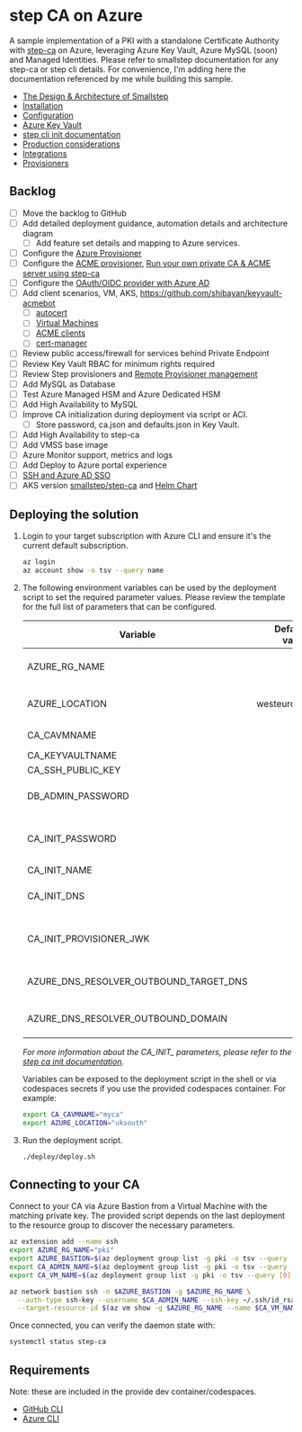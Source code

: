 # step CA on Azure

A sample implementation of a PKI with a standalone Certificate Authority with [step-ca](https://github.com/smallstep/certificates) on Azure, leveraging Azure Key Vault, Azure MySQL (soon) and Managed Identities. Please refer to smallstep documentation for any step-ca or step cli details. For convenience, I'm adding here the documentation referenced by me while building this sample.  

* [The Design & Architecture of Smallstep](https://smallstep.com/docs/design-document)
* [Installation](https://smallstep.com/docs/step-ca/installation)  
* [Configuration](https://smallstep.com/docs/step-ca/configuration)  
* [Azure Key Vault](https://smallstep.com/docs/step-ca/configuration/#azure-key-vault)  
* [step cli init documentation](https://smallstep.com/docs/step-cli/reference/ca/init)  
* [Production considerations](https://smallstep.com/docs/step-ca/certificate-authority-server-production)
* [Integrations](https://smallstep.com/docs/step-ca/integrations)
* [Provisioners](https://smallstep.com/docs/step-ca/provisioners)

## Backlog

* [ ] Move the backlog to GitHub
* [ ] Add detailed deployment guidance, automation details and architecture diagram
  * [ ] Add feature set details and mapping to Azure services.
* [ ] Configure the [Azure Provisioner](https://smallstep.com/docs/step-ca/provisioners#azure)
* [ ] Configure the [ACME provisioner](https://smallstep.com/docs/step-ca/provisioners/#acme), [Run your own private CA & ACME server using step-ca](https://smallstep.com/blog/private-acme-server/)
* [ ] Configure the [OAuth/OIDC provider with Azure AD](https://smallstep.com/docs/step-ca/provisioners#oauthoidc-single-sign-on)
* [ ] Add client scenarios, VM, AKS, https://github.com/shibayan/keyvault-acmebot
  * [ ] [autocert](https://github.com/smallstep/autocert)
  * [ ] [Virtual Machines](https://smallstep.com/blog/embarrassingly-easy-certificates-on-aws-azure-gcp/)
  * [ ] [ACME clients](https://smallstep.com/docs/tutorials/acme-protocol-acme-clients)
  * [ ] [cert-manager](https://cert-manager.io/)
* [ ] Review public access/firewall for services behind Private Endpoint 
* [ ] Review Key Vault RBAC for minimum rights required
* [ ] Review Step provisioners and [Remote Provisioner management](https://smallstep.com/docs/step-ca/provisioners#remote-provisioner-management)
* [ ] Add MySQL as Database
* [ ] Test Azure Managed HSM and Azure Dedicated HSM
* [ ] Add High Availability to MySQL  
* [ ] Improve CA initialization during deployment via script or ACI.
  * [ ] Store password, ca.json and defaults.json in Key Vault.
* [ ] Add High Availability to step-ca  
* [ ] Add VMSS base image
* [ ] Azure Monitor support, metrics and logs
* [ ] Add Deploy to Azure portal experience
* [ ] [SSH and Azure AD SSO](https://smallstep.com/blog/diy-single-sign-on-for-ssh)
* [ ] AKS version [smallstep/step-ca](https://hub.docker.com/r/smallstep/step-ca) and [Helm Chart](https://artifacthub.io/packages/helm/smallstep/step-certificates)

## Deploying the solution

1. Login to your target subscription with Azure CLI and ensure it's the current default subscription.

    ```bash
    az login
    az account show -o tsv --query name
    ```

1. The following environment variables can be used by the deployment script to set the required parameter values. Please review the template for the full list of parameters that can be configured.

    | Variable   |      Default value    |  Notes |
    |-|-:|-:|
    | AZURE_RG_NAME | | Target Resource Group |
    | AZURE_LOCATION | westeurope | Target region for the deployment |
    | CA_CAVMNAME | | Virtual Machine name |
    | CA_KEYVAULTNAME | | Key Vault name |
    | CA_SSH_PUBLIC_KEY | | SSH Public Key |
    | DB_ADMIN_PASSWORD | | Database admin user password | 
    | CA_INIT_PASSWORD | | Parameter for step ca init --password-file contents |
    | CA_INIT_NAME | | CA Name |
    | CA_INIT_DNS | | The DNS fully qualified name of the CA |
    | CA_INIT_PROVISIONER_JWK | | The name of the default JWK provisioner|
    | AZURE_DNS_RESOLVER_OUTBOUND_TARGET_DNS || A json array of [targetdnsserver](https://docs.microsoft.com/en-us/rest/api/dns/dnsresolver/forwarding-rules/create-or-update?tabs=HTTP#targetdnsserver) objects.|
    | AZURE_DNS_RESOLVER_OUTBOUND_DOMAIN | | the target domain with traling dot.|

    *For more information about the CA_INIT_ parameters, please refer to the [step ca init documentation](https://smallstep.com/docs/step-cli/reference/ca/init).*  

    Variables can be exposed to the deployment script in the shell or via codespaces secrets if you use the provided codespaces container. For example:

    ```bash
    export CA_CAVMNAME="myca"
    export AZURE_LOCATION="uksouth"
    ```

1. Run the deployment script.

    ```bash
    ./deploy/deploy.sh
    ```

## Connecting to your CA

Connect to your CA via Azure Bastion from a Virtual Machine with the matching private key. The provided script depends on the last deployment to the resource group to discover the necessary parameters.

```bash
az extension add --name ssh
export AZURE_RG_NAME="pki"
export AZURE_BASTION=$(az deployment group list -g pki -o tsv --query [0].properties.parameters.bastionName.value)
export CA_ADMIN_NAME=$(az deployment group list -g pki -o tsv --query [0].properties.parameters.caVMAdminUsername.value)
export CA_VM_NAME=$(az deployment group list -g pki -o tsv --query [0].properties.parameters.caVMName.value)

az network bastion ssh -n $AZURE_BASTION -g $AZURE_RG_NAME \
  --auth-type ssh-key --username $CA_ADMIN_NAME --ssh-key ~/.ssh/id_rsa \
  --target-resource-id $(az vm show -g $AZURE_RG_NAME --name $CA_VM_NAME -o tsv --query id)
```

Once connected, you can verify the daemon state with:

```bash
systemctl status step-ca
```

## Requirements

Note: these are included in the provide dev container/codespaces.

- [GitHub CLI](https://cli.github.com/)
- [Azure CLI](https://docs.microsoft.com/en-us/cli/azure/install-azure-cli)